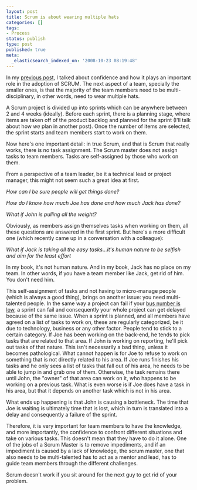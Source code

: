 ```yaml
---
layout: post
title: Scrum is about wearing multiple hats
categories: []
tags:
- Process
status: publish
type: post
published: true
meta:
  _elasticsearch_indexed_on: '2008-10-23 08:19:48'
---
```

<p>In my <a href="http://www.hadihariri.com/blogengine/post/2008/10/17/Scrum-is-an-extrapolation-of-oneself.aspx">previous post</a>, I talked about confidence and how it plays an important role in the adoption of SCRUM. The next aspect of a team, specially the smaller ones, is that the majority of the team members need to be multi-disciplinary, in other words, need to wear multiple hats. </p>  <p>A Scrum project is divided up into sprints which can be anywhere between 2 and 4 weeks (ideally). Before each sprint, there is a planning stage, where items are taken off of the product backlog and planned for the sprint (I'll talk about how <em>we</em> plan in another post). Once the number of items are selected, the sprint starts and team members start to work on them. </p>  <p>Now here's one important detail: in true Scrum, and that is Scrum that really works, there is no task assignment. The Scrum master does not assign tasks to team members. Tasks are self-assigned by those who work on them. </p>  <p>From a perspective of a team leader, be it a technical lead or project manager, this might not seem such a great idea at first. </p>  <p><em>How can I be sure people will get things done? </em></p>  <p><em>How do I know how much Joe has done and how much Jack has done? </em></p>  <p><em>What if John is pulling all the weight? </em></p>  <p>Obviously, as members assign themselves tasks when working on them, all these questions are answered in the first sprint. But here's a more difficult one (which recently came up in a conversation with a colleague):</p>  <p><em>What if Jack is taking all the easy tasks...it's human nature to be selfish and aim for the least effort </em></p>  <p>In my book, it's not human nature. And in my book, Jack has no place on my team. In other words, if you have a team member like Jack, get rid of him. You don't need him. </p>  <p>This self-assignment of tasks and not having to micro-manage people (which is always a good thing), brings on another issue: you need multi-talented people. In the same way a project can fail if your <a href="http://www.hadihariri.com/blogengine/post/2008/09/20/The-Bus-number-isnt-agile-its-common-sense.aspx">bus number is low</a>, a sprint can fail and consequently your whole project can get delayed because of the same issue. When a sprint is planned, and all members have agreed on a list of tasks to work on, these are regularly categorized, be it due to technology, business or any other factor. People tend to stick to a certain category. If Joe has been working on the back-end, he tends to pick tasks that are related to that area. If John is working on reporting, he'll pick out tasks of that nature. This isn't necessarily a bad thing, unless it becomes pathological. What cannot happen is for Joe to refuse to work on something that is not directly related to his area. If Joe runs finishes his tasks and he only sees a list of tasks that fall out of his area, he needs to be able to jump in and grab one of them. Otherwise, the task remains there until John, the &quot;owner&quot; of that area can work on it, who happens to be working on a previous task. What is even worse is if Joe does have a task in his area, but that it depends on another task which is not in his area. </p>  <p>What ends up happening is that John is causing a bottleneck. The time that Joe is waiting is ultimately time that is lost, which in turn is translated into a delay and consequently a failure of the sprint.</p>  <p>Therefore, it is very important for team members to have the knowledge, and more importantly, the confidence to confront different situations and take on various tasks. This doesn't mean that they have to do it alone. One of the jobs of a Scrum Master is to remove impediments, and if an impediment is caused by a lack of knowledge, the scrum master, one that also needs to be multi-talented has to act as a mentor and lead, has to guide team members through the different challenges. </p>  <p>Scrum doesn't work if you sit around for the next guy to get rid of your problem. </p>
